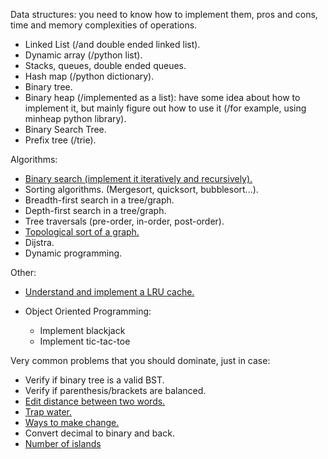 Data structures: you need to know how to implement them, pros and cons, time and memory complexities of operations.

 * Linked List (/and double ended linked list).
 * Dynamic array (/python list).
 * Stacks, queues, double ended queues.
 * Hash map (/python dictionary).
 * Binary tree.
 * Binary heap (/implemented as a list): have some idea about how to implement it, but mainly figure out how to use it (/for example, using minheap python library).
 * Binary Search Tree.
 * Prefix tree (/trie).

Algorithms:
 * [Binary search (implement it iteratively and recursively).](search/binary_search.py)
 * Sorting algorithms. (Mergesort, quicksort, bubblesort...).
 * Breadth-first search in a tree/graph.
 * Depth-first search in a tree/graph.
 * Tree traversals (pre-order, in-order, post-order).
 * [Topological sort of a graph.](/graphs/topo_sort.py)
 * Dijstra.
 * Dynamic programming.

Other:
 * [Understand and implement a LRU cache.](/caches/LUR.py)

* Object Oriented Programming:
  * Implement blackjack
  * Implement tic-tac-toe

Very common problems that you should dominate, just in case:
 * Verify if binary tree is a valid BST.
 * Verify if parenthesis/brackets are balanced.
 * [Edit distance between two words.](/dp/edit_distance.py)
 * [Trap water.](/dp/trap_water.py)
 * [Ways to make change.](/dp/ways-make-change.py)
 * Convert decimal to binary and back.
 * [Number of islands](/graphs/number_islands.py)
